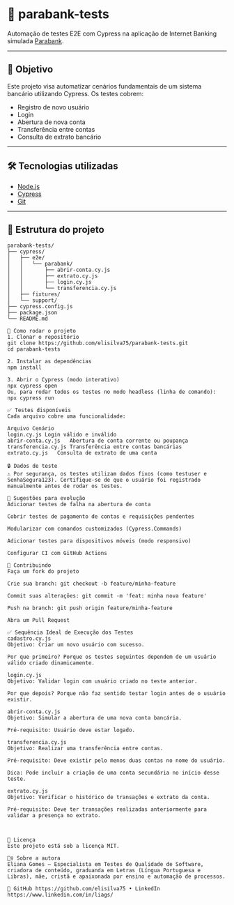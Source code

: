 # 🧪 parabank-tests

Automação de testes E2E com Cypress na aplicação de Internet Banking simulada [Parabank](https://parabank.parasoft.com/parabank).

---

## 📌 Objetivo

Este projeto visa automatizar cenários fundamentais de um sistema bancário utilizando Cypress. Os testes cobrem:

- Registro de novo usuário
- Login
- Abertura de nova conta
- Transferência entre contas
- Consulta de extrato bancário

---

## 🛠️ Tecnologias utilizadas

- [Node.js](https://nodejs.org/)
- [Cypress](https://www.cypress.io/)
- [Git](https://git-scm.com/)

---

## 🧱 Estrutura do projeto

```plaintext
parabank-tests/
├── cypress/
│   ├── e2e/
│   │   └── parabank/
│   │       ├── abrir-conta.cy.js
│   │       ├── extrato.cy.js
│   │       ├── login.cy.js
│   │       └── transferencia.cy.js
│   ├── fixtures/
│   └── support/
├── cypress.config.js
├── package.json
└── README.md

🚀 Como rodar o projeto
1. Clonar o repositório
git clone https://github.com/elisilva75/parabank-tests.git
cd parabank-tests

2. Instalar as dependências
npm install

3. Abrir o Cypress (modo interativo)
npx cypress open
Ou, para rodar todos os testes no modo headless (linha de comando):
npx cypress run

✅ Testes disponíveis
Cada arquivo cobre uma funcionalidade:

Arquivo	Cenário
login.cy.js	Login válido e inválido
abrir-conta.cy.js	Abertura de conta corrente ou poupança
transferencia.cy.js	Transferência entre contas bancárias
extrato.cy.js	Consulta de extrato de uma conta

🔒 Dados de teste
⚠️ Por segurança, os testes utilizam dados fixos (como testuser e SenhaSegura123). Certifique-se de que o usuário foi registrado manualmente antes de rodar os testes.

🧩 Sugestões para evolução
Adicionar testes de falha na abertura de conta

Cobrir testes de pagamento de contas e requisições pendentes

Modularizar com comandos customizados (Cypress.Commands)

Adicionar testes para dispositivos móveis (modo responsivo)

Configurar CI com GitHub Actions

🤝 Contribuindo
Faça um fork do projeto

Crie sua branch: git checkout -b feature/minha-feature

Commit suas alterações: git commit -m 'feat: minha nova feature'

Push na branch: git push origin feature/minha-feature

Abra um Pull Request

✅ Sequência Ideal de Execução dos Testes
cadastro.cy.js
Objetivo: Criar um novo usuário com sucesso.

Por que primeiro? Porque os testes seguintes dependem de um usuário válido criado dinamicamente.

login.cy.js
Objetivo: Validar login com usuário criado no teste anterior.

Por que depois? Porque não faz sentido testar login antes de o usuário existir.

abrir-conta.cy.js
Objetivo: Simular a abertura de uma nova conta bancária.

Pré-requisito: Usuário deve estar logado.

transferencia.cy.js
Objetivo: Realizar uma transferência entre contas.

Pré-requisito: Deve existir pelo menos duas contas no nome do usuário.

Dica: Pode incluir a criação de uma conta secundária no início desse teste.

extrato.cy.js
Objetivo: Verificar o histórico de transações e extrato da conta.

Pré-requisito: Deve ter transações realizadas anteriormente para validar a presença no extrato.



📝 Licença
Este projeto está sob a licença MIT.

🙋‍♀️ Sobre a autora
Eliana Gomes – Especialista em Testes de Qualidade de Software, criadora de conteúdo, graduanda em Letras (Língua Portuguesa e Libras), mãe, cristã e apaixonada por ensino e automação de processos.

🔗 GitHub https://github.com/elisilva75 • LinkedIn https://www.linkedin.com/in/liags/




